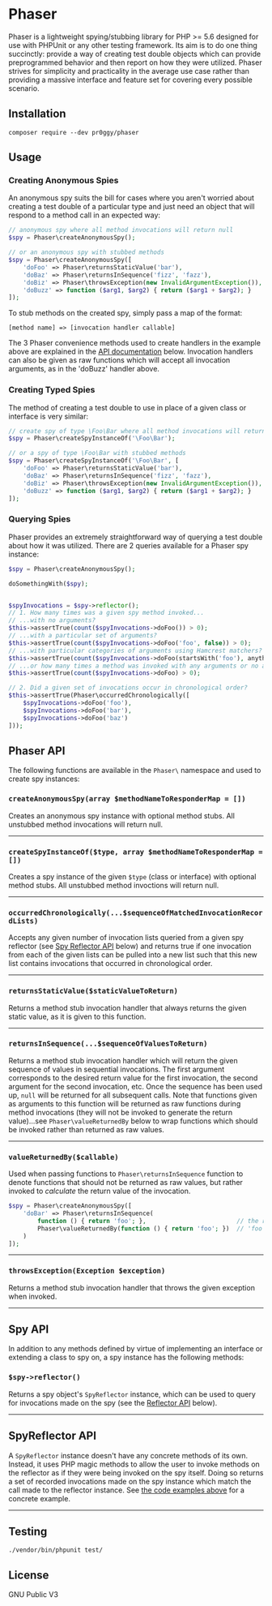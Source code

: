 # Phaser
Phaser is a lightweight spying/stubbing library for PHP >= 5.6 designed for use with PHPUnit or any other testing framework.  Its aim is to do one thing succinctly: provide a way of creating test double objects which can provide preprogrammed behavior and then report on how they were utilized.  Phaser strives for simplicity and practicality in the average use case rather than providing a massive interface and feature set for covering every possible scenario.

## Installation

    composer require --dev pr0ggy/phaser

## Usage
### Creating Anonymous Spies
An anonymous spy suits the bill for cases where you aren't worried about creating a test double of a particular type and just need an object that will respond to a method call in an expected way:
```php
// anonymous spy where all method invocations will return null
$spy = Phaser\createAnonymousSpy();

// or an anonymous spy with stubbed methods
$spy = Phaser\createAnonymousSpy([
    'doFoo' => Phaser\returnsStaticValue('bar'),
    'doBaz' => Phaser\returnsInSequence('fizz', 'fazz'),
    'doBiz' => Phaser\throwsException(new InvalidArgumentException()),
    'doBuzz' => function ($arg1, $arg2) { return ($arg1 + $arg2); }
]);
```

To stub methods on the created spy, simply pass a map of the format:  

    [method name] => [invocation handler callable]

The 3 Phaser convenience methods used to create handlers in the example above are explained in the [API documentation](#phaser-api) below. Invocation handlers can also be given as raw functions which will accept all invocation arguments, as in the 'doBuzz' handler above.

### Creating Typed Spies
The method of creating a test double to use in place of a given class or interface is very similar:
```php
// create spy of type \Foo\Bar where all method invocations will return null
$spy = Phaser\createSpyInstanceOf('\Foo\Bar');

// or a spy of type \Foo\Bar with stubbed methods
$spy = Phaser\createSpyInstanceOf('\Foo\Bar', [
    'doFoo' => Phaser\returnsStaticValue('bar'),
    'doBaz' => Phaser\returnsInSequence('fizz', 'fazz'),
    'doBiz' => Phaser\throwsException(new InvalidArgumentException()),
    'doBuzz' => function ($arg1, $arg2) { return ($arg1 + $arg2); }
]);
```

### Querying Spies
Phaser provides an extremely straightforward way of querying a test double about how it was utilized.  There are 2 queries available for a Phaser spy instance:
```php
$spy = Phaser\createAnonymousSpy();

doSomethingWith($spy);


$spyInvocations = $spy->reflector();
// 1. How many times was a given spy method invoked...
// ...with no arguments?
$this->assertTrue(count($spyInvocations->doFoo()) > 0);
// ...with a particular set of arguments?
$this->assertTrue(count($spyInvocations->doFoo('foo', false)) > 0);
// ...with particular categories of arguments using Hamcrest matchers?
$this->assertTrue(count($spyInvocations->doFoo(startsWith('foo'), anything())) > 0);
// ...or how many times a method was invoked with any arguments or no arguments
$this->assertTrue(count($spyInvocations->doFoo) > 0);

// 2. Did a given set of invocations occur in chronological order?
$this->assertTrue(Phaser\occurredChronologically([
    $spyInvocations->doFoo('foo'),
    $spyInvocations->doFoo('bar'),
    $spyInvocations->doFoo('baz')
]));
```

## Phaser API

The following functions are available in the `Phaser\` namespace and used to create spy instances:

### `createAnonymousSpy(array $methodNameToResponderMap = [])`

Creates an anonymous spy instance with optional method stubs. All unstubbed method invocations will return null.

---

### `createSpyInstanceOf($type, array $methodNameToResponderMap = [])`

Creates a spy instance of the given `$type` (class or interface) with optional method stubs. All unstubbed method invoctions will return null.

---

### `occurredChronologically(...$sequenceOfMatchedInvocationRecordLists)`

Accepts any given number of invocation lists queried from a given spy reflector (see [Spy Reflector API](#spyreflector-api) below) and returns true if one invocation from each of the given lists can be pulled into a new list such that this new list contains invocations that occurred in chronological order.

---

### `returnsStaticValue($staticValueToReturn)`

Returns a method stub invocation handler that always returns the given static value, as it is given to this function.

---

### `returnsInSequence(...$sequenceOfValuesToReturn)`

Returns a method stub invocation handler which will return the given sequence of values in sequential invocations.  The first argument corresponds to the desired return value for the first invocation, the second argument for the second invocation, etc.  Once the sequence has been used up, `null` will be returned for all subsequent calls.  Note that functions given as arguments to this function will be returned as raw functions during method invocations (they will not be invoked to generate the return value)...see `Phaser\valueReturnedBy` below to wrap functions which should be invoked rather than returned as raw values.

---

### `valueReturnedBy($callable)`

Used when passing functions to `Phaser\returnsInSequence` function to denote functions that should not be returned as raw values, but rather invoked to _calculate_ the return value of the invocation.
```php
$spy = Phaser\createAnonymousSpy([
    'doBar' => Phaser\returnsInSequence(
        function () { return 'foo'; },                         // the raw function will be returned on 1st invocation
        Phaser\valueReturnedBy(function () { return 'foo'; })  // 'foo' will be returned on 2nd invocation
    )
]);
```

---

### `throwsException(Exception $exception)`

Returns a method stub invocation handler that throws the given exception when invoked.

---

## Spy API

In addition to any methods defined by virtue of implementing an interface or extending a class to spy on, a spy instance has the following methods:

### `$spy->reflector()`

Returns a spy object's `SpyReflector` instance, which can be used to query for invocations made on the spy (see the [Reflector API](#spyreflector-api) below).

---

## SpyReflector API
A `SpyReflector` instance doesn't have any concrete methods of its own.  Instead, it uses PHP magic methods to allow the user to invoke methods on the reflector as if they were being invoked on the spy itself. Doing so returns a set of recorded invocations made on the spy instance which match the call made to the reflector instance.  See [the code examples above](#querying-spies) for a concrete example.

---

## Testing

    ./vendor/bin/phpunit test/

## License
GNU Public V3
